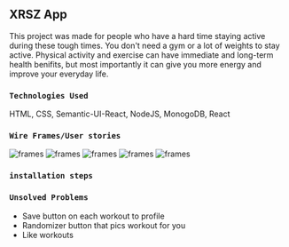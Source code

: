 
## XRSZ App
This project was made for people who have a hard time staying active during these tough times. You don't need a gym or a lot of weights to stay active. Physical activity and exercise can have immediate and long-term health benifits, but most importantly it can give you more energy and improve your everyday life. 

### `Technologies Used`
HTML, CSS, Semantic-UI-React, NodeJS, MonogoDB, React

### `Wire Frames/User stories`
![frames](images/wireframe1.jpg)
![frames](images/wireframe2.jpg)
![frames](images/wireframe3.jpg)
![frames](images/wireframe4.jpg)
![frames](images/userstories.png)

### `installation steps`

### `Unsolved Problems`
- Save button on each workout to profile 
- Randomizer button that pics workout for you 
- Like workouts 
